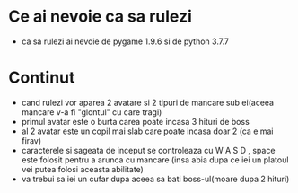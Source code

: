 # Ce ai nevoie ca sa rulezi

  * ca sa rulezi ai nevoie de pygame 1.9.6 si de python 3.7.7

# Continut

  * cand rulezi vor aparea 2 avatare si 2 tipuri de mancare sub ei(aceea mancare v-a fi "glontul" cu care tragi)
  * primul avatar este o burta carea poate incasa 3 hituri de boss
  * al 2 avatar este un copil mai slab care poate incasa doar 2 (ca e mai firav)
  * caracterele si sageata de inceput se controleaza cu W A S D , space este folosit pentru a arunca cu mancare (insa abia dupa ce iei un platoul vei putea folosi aceasta abilitate)
  * va trebui sa iei un cufar dupa aceea sa bati boss-ul(moare dupa 2 hituri)
